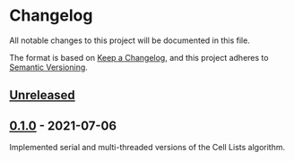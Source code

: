# Changelog
All notable changes to this project will be documented in this file.

The format is based on [Keep a Changelog](https://keepachangelog.com/en/1.0.0/),
and this project adheres to [Semantic Versioning](https://semver.org/spec/v2.0.0.html).

## [Unreleased]


## [0.1.0] - 2021-07-06
Implemented serial and multi-threaded versions of the Cell Lists algorithm.


[Unreleased]: https://github.com/jaantollander/CellLists.jl/compare/v0.1.0...HEAD
[0.1.0]: https://github.com/jaantollander/CellLists.jl/releases/tag/v0.1.0
